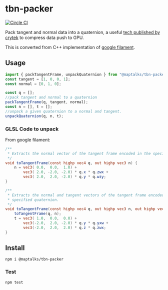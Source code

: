 # tbn-packer
[![Circle CI](https://circleci.com/gh/fuzhenn/tbn-packer.svg?style=shield)](https://circleci.com/gh/fuzhenn/tbn-packer)

Pack tangent and normal data into a quaternion, a useful [tech published by crytek](http://www.crytek.com/download/izfrey_siggraph2011.pdf) to compress data push to GPU.

This is converted from C++ implementation of [google filament](https://github.com/google/filament).

## Usage

```js
import { packTangentFrame, unpackQuaternion } from "@maptalks/tbn-packer";
const tangent = [1, 0, 0, 1];
const normal = [0, 1, 0];

const q = [];
//pack tangent and normal to a quaternion
packTangentFrame(q, tangent, normal);
const n = [], t = [];
//unpack a given quaternion to a normal and tangent.
unpackQuaternion(q, n, t);
```

### GLSL Code to unpack

From google filament:

```glsl
/**
 * Extracts the normal vector of the tangent frame encoded in the specified quaternion.
 */
void toTangentFrame(const highp vec4 q, out highp vec3 n) {
    n = vec3( 0.0,  0.0,  1.0) +
        vec3( 2.0, -2.0, -2.0) * q.x * q.zwx +
        vec3( 2.0,  2.0, -2.0) * q.y * q.wzy;
}

/**
 * Extracts the normal and tangent vectors of the tangent frame encoded in the
 * specified quaternion.
 */
void toTangentFrame(const highp vec4 q, out highp vec3 n, out highp vec3 t) {
    toTangentFrame(q, n);
    t = vec3( 1.0,  0.0,  0.0) +
        vec3(-2.0,  2.0, -2.0) * q.y * q.yxw +
        vec3(-2.0,  2.0,  2.0) * q.z * q.zwx;
}
```

## Install

```shell
npm i @maptalks/tbn-packer
```

### Test
```shell
npm test
```
